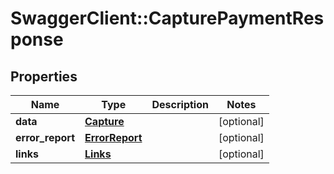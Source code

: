 # SwaggerClient::CapturePaymentResponse

## Properties
Name | Type | Description | Notes
------------ | ------------- | ------------- | -------------
**data** | [**Capture**](Capture.md) |  | [optional] 
**error_report** | [**ErrorReport**](ErrorReport.md) |  | [optional] 
**links** | [**Links**](Links.md) |  | [optional] 

